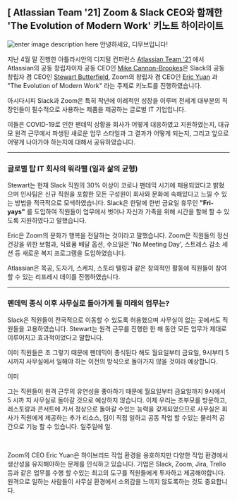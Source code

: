 
## [ Atlassian Team '21] Zoom & Slack CEO와 함께한 'The Evolution of Modern Work' 키노트 하이라이트
![enter image description here](https://i2.wp.com/atlassianblog.wpengine.com/wp-content/uploads/2020/04/brand-4570-how-to-lead-remotely-when-you-dont-have-a-clue@2x.png?w=2240&ssl=1)
안녕하세요, 디무브입니다!

지난 4월 말 진행한 아틀라시안의 디지털 컨퍼런스 [Atlassian Team '21](https://events.atlassian.com/team21) 에서 Atlassian의 공동 창립자이자 공동 CEO인 [Mike Cannon-Brookes](https://www.linkedin.com/in/mcannonbrookes)은 Slack의 공동 창립자 겸 CEO인 [Stewart Butterfield](https://www.linkedin.com/in/butterfield), Zoom의 창립자 겸 CEO인 [Eric Yuan](https://www.linkedin.com/in/ericsyuan) 과 "The Evolution of Modern Work" 라는 주제로 키노트를 진행하였습니다. 

아시다시피 Slack과 Zoom은 특히 작년에 이례적인 성장을 이루며 전세계 대부분의 직장인들이 필수적으로 사용하는 제품을 제공하는 글로벌 IT 기업입니다. 

이들은 COVID-19로 인한 팬데믹 상황을 회사가 어떻게 대응하였고 지원하였는지, 대규모 원격 근무에서 파생된 새로운 업무 스타일과 그 결과가 어떻게 되는지, 그리고 앞으로 어떻게 나아가야 하는지에 대해서 공유하였습니다. 

---

### 글로벌 탑 IT 회사의  워라밸 (일과 삶의 균형)

Stewart는 현재 Slack 직원의 30% 이상이 코로나 팬데믹 시기에 채용되었다고 밝혔으며 인사팀은 신규 직원을 포함한 모든 구성원이 회사와 문화에 속해있다고 느낄 수 있는 방법을 적극적으로 모색하였습니다. 
Slack은 한달에 한번 금요일 휴무인 **"Fri-yays"** 를 도입하여 직원들이 업무에서 벗어나 자신과 가족을 위해 시간을 할애 할 수 있도록 지원하였다고 말했습니다. 

Eric은 Zoom의 문화가 행복을 전달하는 것이라고 말했습니다. Zoom은 직원들의 정신 건강을 위한 보험과, 식료품 배달 옵션, 수요일은 'No Meeting Day', 스트레스 감소 세션 등 새로운 복지 프로그램을 도입하였습니다. 

Atlassian은 목공, 도자기, 스케치, 스토리 텔링과 같은 창의적인 활동에 직원들이 참여할 수 있는 리프레시 데이를 진행하였습니다. 

---
### 펜데믹 종식 이후 사무실로 돌아가게 될 미래의 업무는?

Slack은 직원들이 전국적으로 이동할 수 있도록 허용했으며 사무실이 없는 곳에서도 직원들을 고용하였습니다. Stewart는 원격 근무를 진행한 한 해 동안 모든 업무가 제대로 이루어지고 효과적이었다고 말합니다. 

이미 직원들은 조
그렇기 때문에 펜데믹이 종식된다 해도 월요일부터 금요일, 9시부터 5시까지 사무실에서 일해야 하는 이전의 방식으로 돌아가지 않을 것이라 예상합니다. 

이미 
 
 그는 직원들이 원격 근무의 유연성을 좋아하기 때문에 월요일부터 금요일까지 9시에서 5 시까 지 사무실로 돌아갈 것으로 예상하지 않습니다. 이제 우리는 조부모를 방문하고, 레스토랑과 콘서트에 가서 정상으로 돌아갈 수있는 능력을 갖게되었으므로 사무실은 회사가 직원에게 제공하는 추가 리소스, 팀이 직접 일하고 공동 작업 할 수있는 물리적 공간으로 기능 할 수 있습니다. 일주일에 일.

‍

Zoom의 CEO Eric Yuan은 하이브리드 작업 환경을 옹호하지만 다양한 작업 환경에서 생산성을 유지해야하는 문제를 인식하고 있습니다. 기업은 Slack, Zoom, Jira, Trello 등과 같은 업무를 수행 할 수있는 최고의 도구를 직원들에게 투자하고 제공해야합니다. 원격으로 일하는 사람들이 사무실 환경에서 소외감을 느끼지 않도록하는 것도 중요합니다.


<!--stackedit_data:
eyJoaXN0b3J5IjpbNDg2NDY2MTExLC0zNjUzODEzNzgsLTc3MD
MwNTgyNiwxNTYzNDEyMDk3LDEwNzY4NjA1MjEsNjQxMTE2MjIz
LDkwMjAyODY4NiwzNzMyMjA4MzksLTE1MjQ2NDg5MjIsLTczOT
MwMTEwN119
-->